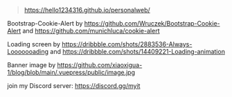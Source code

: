 > https://hello1234316.github.io/personalweb/

Bootstrap-Cookie-Alert by https://github.com/Wruczek/Bootstrap-Cookie-Alert
and https://github.com/munichluca/cookie-alert

Loading screen by https://dribbble.com/shots/2883536-Always-Looooooading
and https://dribbble.com/shots/14409221-Loading-animation

Banner image by https://github.com/xiaoxigua-1/blog/blob/main/.vuepress/public/image.jpg


join my Discord server:
https://discord.gg/myit
